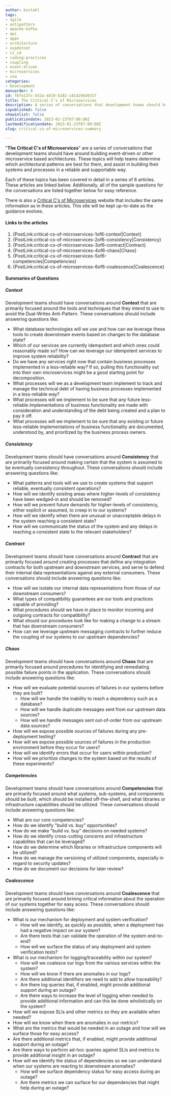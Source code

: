 ```yaml
---
author: bsstahl
tags:
- agile
- antipattern
- apache-kafka
- api
- apps
- architecture
- aspdotnet
- ci_cd
- coding-practices
- coupling
- event-driven
- microservices
- soa
categories:
- Development
menuorder: 0
id: fbfe137c-b52a-4419-b282-c814296d9157
title: The Critical C's of Microservices
description: A series of conversations that development teams should have around building event driven or microservice architectures
ispublished: false
showinlist: false
publicationdate: 2023-01-23T07:00:00Z
lastmodificationdate: 2023-01-23T07:00:00Z
slug: critical-cs-of-microservices-summary

---
```

&quot;**The Critical C's of Microservices**&quot; are a series of conversations that development teams should have around building event-driven or other microservice based architectures. These topics will help teams determine which architectural patterns are best for them, and assist in building their systems and processes in a reliable and supportable way.

Each of these topics has been covered in detail in a series of 6 articles. These articles are linked below. Additionally, all of the sample questions for the conversations are listed together below for easy reference.

There is also a  [Critical C's of Microservices]({PathToRoot}/CriticalCs/index.html) website that includes the same information as in these articles. This site will be kept up-to-date as the guidance evolves.

#### Links to the articles

1. {PostLink:critical-cs-of-microservices-1of6-context|Context}
1. {PostLink:critical-cs-of-microservices-2of6-consistency|Consistency}
1. {PostLink:critical-cs-of-microservices-3of6-contract|Contract}
1. {PostLink:critical-cs-of-microservices-4of6-chaos|Chaos}
1. {PostLink:critical-cs-of-microservices-5of6-competencies|Competencies}
1. {PostLink:critical-cs-of-microservices-6of6-coalescence|Coalescence}

#### Summaries of Questions

##### Context

Development teams should have conversations around **Context** that are primarily focused around the tools and techniques that they intend to use to avoid the Dual-Writes Anti-Pattern. These conversations should include answering questions like:

* What database technologies will we use and how can we leverage these tools to create downstream events based on changes to the database state?
* Which of our services are currently idempotent and which ones could reasonably made so? How can we leverage our idempotent services to improve system reliability?
* Do we have any services right now that contain business processes implemented in a less-reliable way? If so, pulling this functionality out into their own microservices might be a good starting point for decomposition.
* What processes will we as a development team implement to track and manage the technical debt of having business processes implemented in a less-reliable way?
* What processes will we implement to be sure that any future less-reliable implementations of business functionality are made with consideration and understanding of the debt being created and a plan to pay it off.
* What processes will we implement to be sure that any existing or future less-reliable implementations of business functionality are documented, understood by, and prioritized by the business process owners.

##### Consistency

Development teams should have conversations around **Consistency** that are primarily focused around making certain that the system is assumed to be eventually consistency throughout. These conversations should include answering questions like:

* What patterns and tools will we use to create systems that support reliable, eventually consistent operations?
* How will we identify existing areas where higher-levels of consistency have been wedged-in and should be removed?
* How will we prevent future demands for higher-levels of consistency, either explicit or assumed, to creep in to our systems?
* How will we identify when there are unusual or unacceptable delays in the system reaching a consistent state?
* How will we communicate the status of the system and any delays in reaching a consistent state to the relevant stakeholders?

##### Contract

Development teams should have conversations around **Contract** that are primarily focused around creating processes that define any integration contracts for both upstream and downstream services, and serve to defend their internal data representations against any external consumers. These conversations should include answering questions like:

* How will we isolate our internal data representations from those of our downstream consumers?
* What types of compatibility guarantees are our tools and practices capable of providing?
* What procedures should we have in place to monitor incoming and outgoing contracts for compatibility?
* What should our procedures look like for making a change to a stream that has downstream consumers?
* How can we leverage upstream messaging contracts to further reduce the coupling of our systems to our upstream dependencies?

##### Chaos

Development teams should have conversations around **Chaos** that are primarily focused around procedures for identifying and remediating possible failure points in the application. These conversations should include answering questions like:

* How will we evaluate potential sources of failures in our systems before they are built?
  * How will we handle the inability to reach a dependency such as a database?
  * How will we handle duplicate messages sent from our upstream data sources?
  * How will we handle messages sent out-of-order from our upstream data sources?
* How will we expose possible sources of failures during any pre-deployment testing?
* How will we expose possible sources of failures in the production environment before they occur for users?
* How will we identify errors that occur for users within production?
* How will we prioritize changes to the system based on the results of these experiments?

##### Competencies

Development teams should have conversations around **Competencies** that are primarily focused around what systems, sub-systems, and components should be built, which should be installed off-the-shelf, and what libraries or infrastructure capabilities should be utilized. These conversations should include answering questions like:

* What are our core competencies?
* How do we identify "build vs. buy" opportunities?
* How do we make "build vs. buy" decisions on needed systems?
* How do we identify cross-cutting concerns and infrastructure capabilites that can be leveraged?
* How do we determine which libraries or infrastructure components will be utilized?
* How do we manage the versioning of utilized components, especially in regard to security updates?
* How do we document our decisions for later review?

##### Coalescence

Development teams should have conversations around **Coalescence** that are primarily focused around brining critical information about the operation of our systems together for easy acess. These conversations should include answering questions like:

* What is our mechanism for deployment and system verification?
  * How will we identify, as quickly as possible, when a deployment has had a negative impact on our system?
  * Are there tests that can validate the operation of the system end-to-end?
  * How will we surface the status of any deployment and system verification tests? 
* What is our mechanism for logging/traceability within our system?
  * How will we coalesce our logs from the various services within the system?
  * How will we know if there are anomalies in our logs?
  * Are there additional identifiers we need to add to allow traceability?
  * Are there log queries that, if enabled, might provide additional support during an outage?
  * Are there ways to increase the level of logging when needed to provide additional information and can this be done wholistically on the system?
*  How will we expose SLIs and other metrics so they are available when needed?
  * How will we know when there are anomalies in our metrics?
  * What are the metrics that would be needed in an outage and how will we surface those for easy access?
  * Are there additional metrics that, if enabled, might provide additional support during an outage?
  * Are there ways to perform ad-hoc queries against SLIs and metrics to provide additional insight in an outage?
* How will we identify the status of dependencies so we can understand when our systems are reacting to downstream anomalies?
  * How will we surface dependency status for easy access during an outage?
  * Are there metrics we can surface for our dependencies that might help during an outage?
